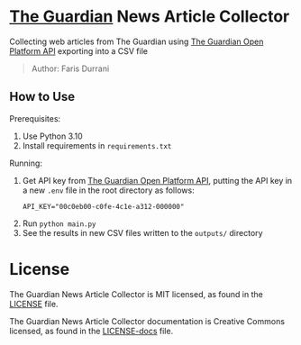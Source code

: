 # [The Guardian](https://www.theguardian.com) News Article Collector
Collecting web articles from The Guardian using [The Guardian Open Platform API](https://open-platform.theguardian.com/access/) exporting into a CSV file

> Author: Faris Durrani

## How to Use
Prerequisites:
1. Use Python 3.10
2. Install requirements in `requirements.txt`

Running:
1. Get API key from [The Guardian Open Platform API](https://open-platform.theguardian.com/access/), putting the API key in a new `.env` file in the root directory as follows:
    ```
    API_KEY="00c0eb00-c0fe-4c1e-a312-000000"
    ```
2. Run `python main.py`
3. See the results in new CSV files written to the `outputs/` directory

# License

The Guardian News Article Collector is MIT licensed, as found in the [LICENSE](./LICENSE) file.

The Guardian News Article Collector documentation is Creative Commons licensed, as found in the [LICENSE-docs](./.github/LICENSE-docs) file.
